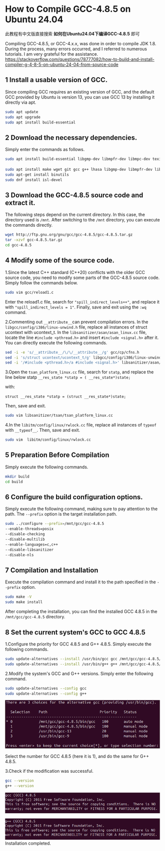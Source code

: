 
# How to Compile GCC-4.8.5 on Ubuntu 24.04

此教程有中文版直接搜索 __如何在Ubuntu24.04下编译GCC-4.8.5__ 即可

Compiling GCC-4.8.5, or GCC-4.x.x, was done in order to compile JDK 1.8. During the process, many errors occurred, and I referred to numerous tutorials. I am very grateful for the assistance. https://stackoverflow.com/questions/78777082/how-to-build-and-install-compiler-g-4-8-5-on-ubuntu-24-04-from-source-code

## 1 Install a usable version of GCC.

Since compiling GCC requires an existing version of GCC, and the default GCC provided by Ubuntu is version 13, you can use GCC 13 by installing it directly via apt.
```bash
sudo apt update
sudo apt upgrade
sudo apt install build-essential
```

## 2 Download the necessary dependencies.


Simply enter the commands as follows.

```bash
sudo apt install build-essential libgmp-dev libmpfr-dev libmpc-dev texinfo wget

sudo apt install make wget git gcc g++ lhasa libgmp-dev libmpfr-dev libmpc-dev flex bison gettext texinfo ncurses-dev autoconf rsync
sudo apt-get install binutils
sudo dnf install isl-devel
```

## 3 Download the GCC-4.8.5 source code and extract it.
The following steps depend on the current directory. In this case, the directory used is `/mnt`. After switching to the `/mnt` directory, you can execute the commands directly.

```bash
wget http://ftp.gnu.org/gnu/gcc/gcc-4.8.5/gcc-4.8.5.tar.gz
tar -xzvf gcc-4.8.5.tar.gz
cd gcc-4.8.5
```

## 4 Modify some of the source code.
1.Since the latest C++ standard (C++20) conflicts with the older GCC source code, you need to modify some parts of the GCC-4.8.5 source code. Simply follow the commands below.

```bash
sudo vim gcc/reload1.c 
```

Enter the reload1.c file, search for `"spill_indirect_levels++"`, and replace it with `"spill_indirect_levels = 1"`. Finally, save and exit using the `:wq` command.

2.Commenting out `__attribute__`can prevent compilation errors. In the `libgcc/config/i386/linux-unwind.h` file, replace all instances of struct ucontext with ucontext_t. In the `libsanitizer/asan/asan_linux.cc` file, locate the line `#include <pthread.h>` and insert `#include <signal.h>` after it. You can directly execute the following commands.
```bash
sed -i -e 's/__attribute__/\/\/__attribute__/g' gcc/cp/cfns.h
sed -i 's/struct ucontext/ucontext_t/g' libgcc/config/i386/linux-unwind.h
sed -i '/#include <pthread.h>/a #include <signal.h>' libsanitizer/asan/asan_linux.cc

```

3.Open the `tsan_platform_linux.cc` file, search for `statp`, and replace the line below statp `__res_state *statp = ( __res_state*)state;`

with:

`struct __res_state *statp = (struct __res_state*)state;`

Then, save and exit.
```bash
sudo vim libsanitizer/tsan/tsan_platform_linux.cc 
```

4.In the `libitm/config/linux/rwlock.cc` file, replace all instances of `typeof` with `__typeof__`. Then, save and exit.
```bash
sudo vim  libitm/config/linux/rwlock.cc 
```

## 5 Preparation Before Compilation


Simply execute the following commands.

```bash
mkdir build
cd build
```

## 6 Configure the build configuration options.

Simply execute the following command, making sure to pay attention to the path. The `--prefix` option is the target installation path.

```bash
sudo ../configure --prefix=/mnt/gcc/gcc-4.8.5
--enable-threads=posix                    
--disable-checking                    
--disable-multilib                    
--enable-languages=c,c++                    
--disable-libsanitizer                    
--disable-nls
```

## 7 Compilation and Installation

Execute the compilation command and install it to the path specified in the `--prefix` option.

```bash
sudo make -V
sudo make install
```

After completing the installation, you can find the installed GCC 4.8.5 in the `/mnt/gcc/gcc-4.8.5` directory.

## 8 Set the current system's GCC to GCC 4.8.5

1.Configure the priority for GCC 4.8.5 and G++ 4.8.5. Simply execute the following commands.
```bash
sudo update-alternatives --install /usr/bin/gcc gcc /mnt/gcc/gcc-4.8.5/bin/gcc 100
sudo update-alternatives --install /usr/bin/g++ g++ /mnt/gcc/gcc-4.8.5/bin/g++ 100
```

2.Modify the system's GCC and G++ versions. Simply enter the following command.
```bash
sudo update-alternatives --config gcc
sudo update-alternatives --config g++
```

![image-1](assets/image-1.png)

Select the number for GCC 4.8.5 (here it is 1), and do the same for G++ 4.8.5.

3.Check if the modification was successful.

```bash
gcc --version
g++ --version
```
![image-2](assets/image-2.png)



![image-3](assets/image-3.png)Installation completed.

